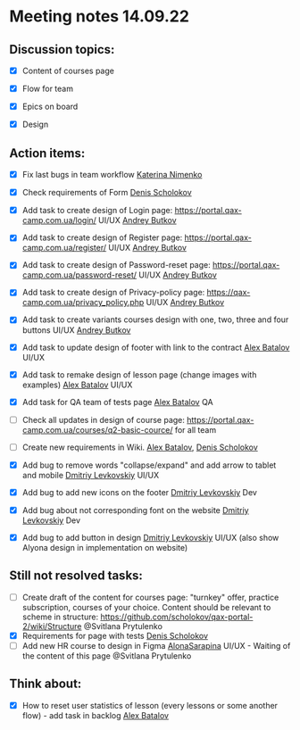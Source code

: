 # Meeting notes 14.09.22

## Discussion topics:  

- [x] Content of courses page 
- [x] Flow for team 
- [x] Epics on board  
- [x] Design 


## Action items:  

- [x] Fix last bugs in team workflow [Katerina Nimenko](https://github.com/KaterinaNimenko35)
- [x] Сheck requirements of Form [Denis Scholokov](https://github.com/scholokov) 
- [x] Add task to create design of Login page: https://portal.qax-camp.com.ua/login/ UI/UX [Andrey Butkov](https://github.com/ButKoff) 
- [x] Add task to create design of Register page: https://portal.qax-camp.com.ua/register/ UI/UX [Andrey Butkov](https://github.com/ButKoff) 
- [x] Add task to create design of Password-reset page: https://portal.qax-camp.com.ua/password-reset/ UI/UX [Andrey Butkov](https://github.com/ButKoff) 
- [x] Add task to create design of Privacy-policy page: https://qax-camp.com.ua/privacy_policy.php UI/UX [Andrey Butkov](https://github.com/ButKoff) 
- [x] Add task to create variants courses design with one, two, three and four buttons UI/UX [Andrey Butkov](https://github.com/ButKoff) 
- [x] Add task to update design of footer with link to the contract [Alex Batalov](https://github.com/ABatalov) UI/UX
- [x] Add task to remake design of lesson page (change images with examples) [Alex Batalov](https://github.com/ABatalov) UI/UX 
- [x] Add task for QA team of tests page [Alex Batalov](https://github.com/ABatalov) QA  
- [ ] Check all updates in design of course page: https://portal.qax-camp.com.ua/courses/q2-basic-cource/ for all team 
- [ ] Create new requirements in Wiki. [Alex Batalov](https://github.com/ABatalov), [Denis Scholokov](https://github.com/scholokov)
- [x] Add bug to remove words "collapse/expand" and add arrow to tablet and mobile [Dmitriy Levkovskiy](https://github.com/dmitryylev) UI/UX 
- [x] Add bug to add new icons on the footer [Dmitriy Levkovskiy](https://github.com/dmitryylev) Dev
- [x] Add bug about not corresponding font on the website [Dmitriy Levkovskiy](https://github.com/dmitryylev) Dev 
- [x] Add bug to add button in design [Dmitriy Levkovskiy](https://github.com/dmitryylev) UI/UX (also show Alyona design in implementation on website)  


## Still not resolved tasks: 

- [ ] Create draft of the content for courses page:  "turnkey" offer, practice subscription, courses of your choice. Content should be relevant to scheme in structure: https://github.com/scholokov/qax-portal-2/wiki/Structure  @Svitlana Prytulenko
- [x] Requirements for page with tests [Denis Scholokov](https://github.com/scholokov) 
- [ ] Add new HR course to design in Figma [AlonaSarapina](https://github.com/AlonaSarapina)  UI/UX - Waiting of the content of this page @Svitlana Prytulenko  

## Think about: 

- [x] How to reset user statistics of lesson (every lessons or some another flow) - add task in backlog [Alex Batalov](https://github.com/ABatalov)
